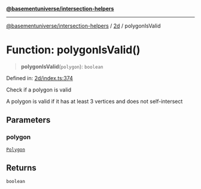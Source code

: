 [**@basementuniverse/intersection-helpers**](../../README.md)

***

[@basementuniverse/intersection-helpers](../../README.md) / [2d](../README.md) / polygonIsValid

# Function: polygonIsValid()

> **polygonIsValid**(`polygon`): `boolean`

Defined in: [2d/index.ts:374](https://github.com/basementuniverse/intersection-helpers/blob/39011b43f2fd5dca5c24f1c152bb983bef87ec23/src/2d/index.ts#L374)

Check if a polygon is valid

A polygon is valid if it has at least 3 vertices and does not
self-intersect

## Parameters

### polygon

[`Polygon`](../types/type-aliases/Polygon.md)

## Returns

`boolean`
